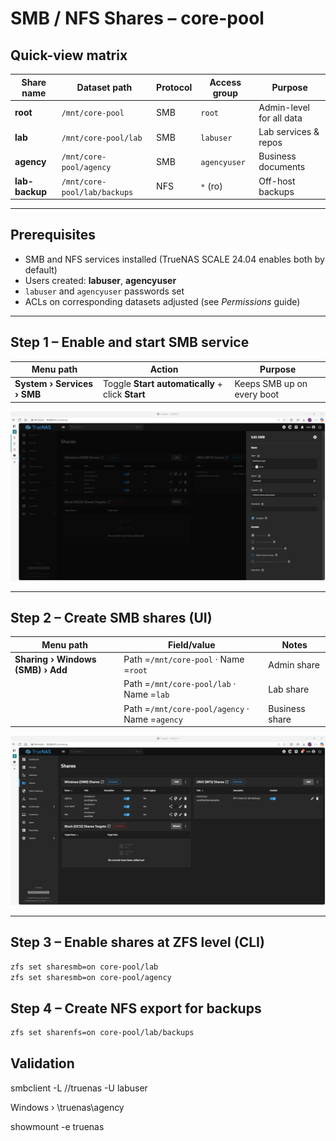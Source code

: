 # SMB / NFS Shares – core-pool

## Quick-view matrix

| Share name | Dataset path                     | Protocol | Access group | Purpose                  |
|------------|----------------------------------|----------|--------------|--------------------------|
| **root**   | `/mnt/core-pool`                 | SMB      | `root`       | Admin-level for all data |
| **lab**    | `/mnt/core-pool/lab`             | SMB      | `labuser`    | Lab services & repos     |
| **agency** | `/mnt/core-pool/agency`          | SMB      | `agencyuser` | Business documents       |
| **lab-backup** | `/mnt/core-pool/lab/backups` | NFS      | `*` (ro)     | Off-host backups         |

---

## Prerequisites

- SMB and NFS services installed (TrueNAS SCALE 24.04 enables both by default)
- Users created: **labuser**, **agencyuser**
- `labuser` and `agencyuser` passwords set
- ACLs on corresponding datasets adjusted (see *Permissions* guide)

---

## Step 1 – Enable and start SMB service

| Menu path | Action | Purpose |
|-----------|--------|---------|
| **System › Services › SMB** | Toggle **Start automatically** + click **Start** | Keeps SMB up on every boot |

![SMB service running](../assets/screenshots/smb-service-running.png)

---

## Step 2 – Create SMB shares (UI)

| Menu path | Field/value | Notes |
|-----------|-------------|-------|
| **Sharing › Windows (SMB) › Add** | Path =`/mnt/core-pool` · Name =`root` | Admin share |
| | Path =`/mnt/core-pool/lab` · Name =`lab` | Lab share |
| | Path =`/mnt/core-pool/agency` · Name =`agency` | Business share |

![SMB shares list](../assets/screenshots/smb-shares-list.png)

---

## Step 3 – Enable shares at ZFS level (CLI)

```bash
zfs set sharesmb=on core-pool/lab
zfs set sharesmb=on core-pool/agency
```

## Step 4 – Create NFS export for backups

```bash
zfs set sharenfs=on core-pool/lab/backups
```

## Validation

smbclient -L //truenas -U labuser

Windows › \\truenas\agency

showmount -e truenas
